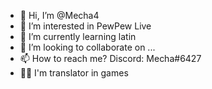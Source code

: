 - 👋 Hi, I’m @Mecha4
- 👀 I’m interested in PewPew Live
- 🌱 I’m currently learning latin
- 💞️ I’m looking to collaborate on ...
- 📫 How to reach me? Discord: Mecha#6427
- 👨‍🔧 I'm translator in games
<!---
Mecha4/Mecha4 is a ✨ special ✨ repository because its `README.md` (this file) appears on your GitHub profile.
You can click the Preview link to take a look at your changes.
--->
